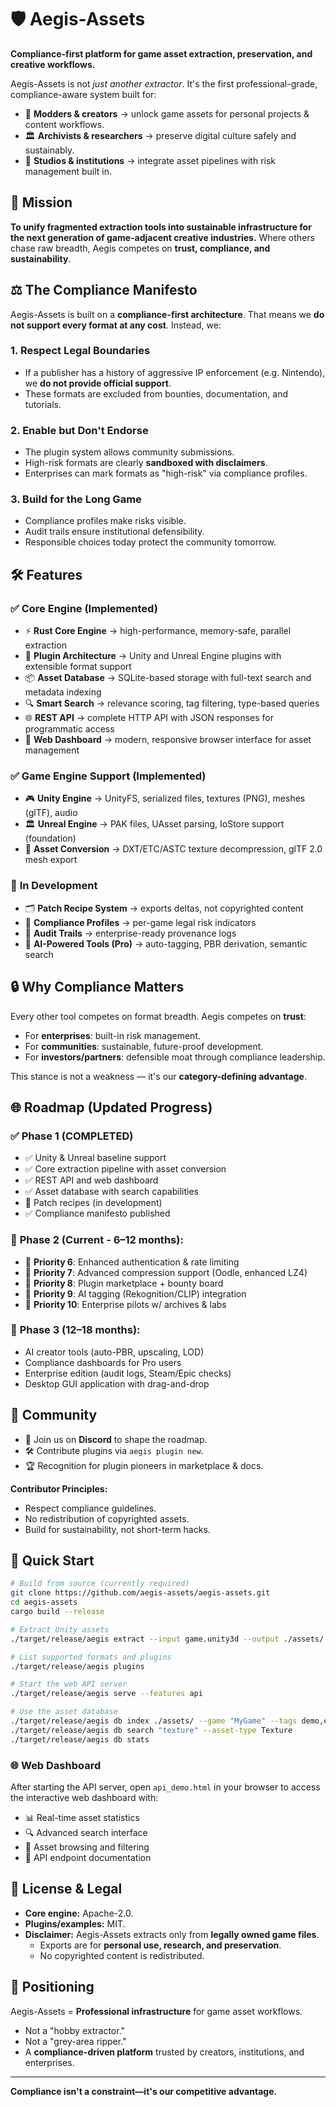# 🛡️ Aegis-Assets

**Compliance-first platform for game asset extraction, preservation, and creative workflows.**

Aegis-Assets is not *just another extractor*. It's the first professional-grade, compliance-aware system built for:

* 🎨 **Modders & creators** → unlock game assets for personal projects & content workflows.
* 🏛️ **Archivists & researchers** → preserve digital culture safely and sustainably.
* 🏢 **Studios & institutions** → integrate asset pipelines with risk management built in.

## 🚀 Mission

**To unify fragmented extraction tools into sustainable infrastructure for the next generation of game-adjacent creative industries.** Where others chase raw breadth, Aegis competes on **trust, compliance, and sustainability**.

## ⚖️ The Compliance Manifesto

Aegis-Assets is built on a **compliance-first architecture**. That means we **do not support every format at any cost**. Instead, we:

### 1. **Respect Legal Boundaries**
* If a publisher has a history of aggressive IP enforcement (e.g. Nintendo), we **do not provide official support**.
* These formats are excluded from bounties, documentation, and tutorials.

### 2. **Enable but Don't Endorse**
* The plugin system allows community submissions.
* High-risk formats are clearly **sandboxed with disclaimers**.
* Enterprises can mark formats as "high-risk" via compliance profiles.

### 3. **Build for the Long Game**
* Compliance profiles make risks visible.
* Audit trails ensure institutional defensibility.
* Responsible choices today protect the community tomorrow.

## 🛠️ Features

### ✅ **Core Engine (Implemented)**
* ⚡ **Rust Core Engine** → high-performance, memory-safe, parallel extraction
* 🔌 **Plugin Architecture** → Unity and Unreal Engine plugins with extensible format support
* 📦 **Asset Database** → SQLite-based storage with full-text search and metadata indexing
* 🔍 **Smart Search** → relevance scoring, tag filtering, type-based queries
* 🌐 **REST API** → complete HTTP API with JSON responses for programmatic access
* 🎨 **Web Dashboard** → modern, responsive browser interface for asset management

### ✅ **Game Engine Support (Implemented)**
* 🎮 **Unity Engine** → UnityFS, serialized files, textures (PNG), meshes (glTF), audio
* 🏛️ **Unreal Engine** → PAK files, UAsset parsing, IoStore support (foundation)
* 🔄 **Asset Conversion** → DXT/ETC/ASTC texture decompression, glTF 2.0 mesh export

### 🚧 **In Development**
* 🗂️ **Patch Recipe System** → exports deltas, not copyrighted content
* 📜 **Compliance Profiles** → per-game legal risk indicators
* 📝 **Audit Trails** → enterprise-ready provenance logs
* 🤖 **AI-Powered Tools (Pro)** → auto-tagging, PBR derivation, semantic search

## 🔒 Why Compliance Matters

Every other tool competes on format breadth. Aegis competes on **trust**:

* For **enterprises**: built-in risk management.
* For **communities**: sustainable, future-proof development.
* For **investors/partners**: defensible moat through compliance leadership.

This stance is not a weakness — it's our **category-defining advantage**.

## 🌐 Roadmap (Updated Progress)

### ✅ **Phase 1 (COMPLETED)** 
* ✅ Unity & Unreal baseline support
* ✅ Core extraction pipeline with asset conversion
* ✅ REST API and web dashboard
* ✅ Asset database with search capabilities
* 🚧 Patch recipes (in development)
* ✅ Compliance manifesto published

### 🚧 **Phase 2 (Current - 6–12 months):**
* 🔄 **Priority 6**: Enhanced authentication & rate limiting
* 🔄 **Priority 7**: Advanced compression support (Oodle, enhanced LZ4)
* 🔄 **Priority 8**: Plugin marketplace + bounty board
* 🔄 **Priority 9**: AI tagging (Rekognition/CLIP) integration
* 🔄 **Priority 10**: Enterprise pilots w/ archives & labs

### 🎯 **Phase 3 (12–18 months):**
* AI creator tools (auto-PBR, upscaling, LOD)
* Compliance dashboards for Pro users
* Enterprise edition (audit logs, Steam/Epic checks)
* Desktop GUI application with drag-and-drop

## 👥 Community

* 💬 Join us on **Discord** to shape the roadmap.
* 🛠️ Contribute plugins via `aegis plugin new`.
* 🏆 Recognition for plugin pioneers in marketplace & docs.

**Contributor Principles:**
* Respect compliance guidelines.
* No redistribution of copyrighted assets.
* Build for sustainability, not short-term hacks.

## 🚀 Quick Start

```bash
# Build from source (currently required)
git clone https://github.com/aegis-assets/aegis-assets.git
cd aegis-assets
cargo build --release

# Extract Unity assets
./target/release/aegis extract --input game.unity3d --output ./assets/ --convert

# List supported formats and plugins
./target/release/aegis plugins

# Start the web API server
./target/release/aegis serve --features api

# Use the asset database
./target/release/aegis db index ./assets/ --game "MyGame" --tags demo,extracted
./target/release/aegis db search "texture" --asset-type Texture
./target/release/aegis db stats
```

### 🌐 **Web Dashboard**

After starting the API server, open `api_demo.html` in your browser to access the interactive web dashboard with:
- 📊 Real-time asset statistics
- 🔍 Advanced search interface  
- 📁 Asset browsing and filtering
- 🔌 API endpoint documentation

## 📜 License & Legal

* **Core engine:** Apache-2.0.
* **Plugins/examples:** MIT.
* **Disclaimer:** Aegis-Assets extracts only from **legally owned game files**.
  * Exports are for **personal use, research, and preservation**.
  * No copyrighted content is redistributed.

## 🌟 Positioning

Aegis-Assets = **Professional infrastructure** for game asset workflows.

* Not a "hobby extractor."
* Not a "grey-area ripper."
* A **compliance-driven platform** trusted by creators, institutions, and enterprises.

---

**Compliance isn't a constraint—it's our competitive advantage.**
